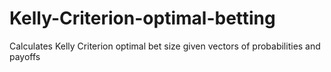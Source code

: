 # Kelly-Criterion-optimal-betting
Calculates Kelly Criterion optimal bet size given vectors of probabilities and payoffs
